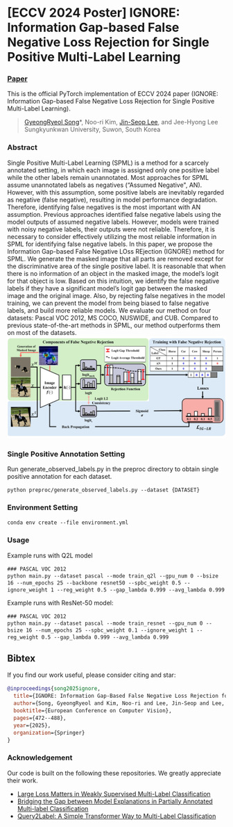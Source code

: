 # [ECCV 2024 Poster] IGNORE: Information Gap-based False Negative Loss Rejection for Single Positive Multi-Label Learning

### [Paper](https://www.ecva.net/papers/eccv_2024/papers_ECCV/papers/05081.pdf)

This is the official PyTorch implementation of ECCV 2024 paper (IGNORE: Information Gap-based False Negative Loss Rejection for Single Positive Multi-Label Learning).
> [GyeongRyeol Song](https://github.com/gyeong-ryeol-song?tab=repositories)*, Noo-ri Kim, [Jin-Seop Lee](https://github.com/JINSUBY), and Jee-Hyong Lee
> <br/> Sungkyunkwan University, Suwon, South Korea


### Abstract
Single Positive Multi-Label Learning (SPML) is a method for a scarcely annotated setting, in which each image is assigned only one positive label while the other labels remain unannotated. Most approaches for SPML assume unannotated labels as negatives (“Assumed Negative", AN). However, with this assumption, some positive labels are inevitably regarded as negative (false negative), resulting in model performance degradation. Therefore, identifying false negatives is the most important with AN assumption. Previous approaches identified false negative labels using the model outputs of assumed negative labels. However, models were trained with noisy negative labels, their outputs were not reliable. Therefore, it is necessary to consider effectively utilizing the most reliable information in SPML for identifying false negative labels. In this paper, we propose the Information Gap-based False Negative LOss REjection (IGNORE) method for SPML. We generate the masked image that all parts are removed except for the discriminative area of the single positive label. It is reasonable that when there is no information of an object in the masked image, the model’s logit for that object is low. Based on this intuition, we identify the false negative labels if they have a significant model’s logit gap between the masked image and the original image. Also, by rejecting false negatives in the model training, we can prevent the model from being biased to false negative labels, and build more reliable models. We evaluate our method on four datasets: Pascal VOC 2012, MS COCO, NUSWIDE, and CUB. Compared to previous state-of-the-art methods in SPML, our method outperforms them on most of the datasets.
![Sample Image](images/overview.jpg)

### Single Positive Annotation Setting
Run generate_observed_labels.py in the preproc directory to obtain single positive annotation for each dataset.

```
python preproc/generate_observed_labels.py --dataset {DATASET}
```

### Environment Setting
```
conda env create --file environment.yml
```

### Usage
Example runs with Q2L model
```
### PASCAL VOC 2012
python main.py --dataset pascal --mode train_q2l --gpu_num 0 --bsize 16 --num_epochs 25 --backbone resnet50 --spbc_weight 0.5 --ignore_weight 1 --reg_weight 0.5 --gap_lambda 0.999 --avg_lambda 0.999
```

Example runs with ResNet-50 model:
```
### PASCAL VOC 2012
python main.py --dataset pascal --mode train_resnet --gpu_num 0 --bsize 16 --num_epochs 25 --spbc_weight 0.1 --ignore_weight 1 --reg_weight 0.5 --gap_lambda 0.999 --avg_lambda 0.999
```

## Bibtex
If you find our work useful, please consider citing and star:
```BibTeX
@inproceedings{song2025ignore,
  title={IGNORE: Information Gap-Based False Negative Loss Rejection for Single Positive Multi-Label Learning},
  author={Song, GyeongRyeol and Kim, Noo-ri and Lee, Jin-Seop and Lee, Jee-Hyong},
  booktitle={European Conference on Computer Vision},
  pages={472--488},
  year={2025},
  organization={Springer}
}
```

### Acknowledgement

Our code is built on the following these repositories. We greatly appreciate their work.
* [Large Loss Matters in Weakly Supervised Multi-Label Classification](https://github.com/snucml/LargeLossMatters)
* [Bridging the Gap between Model Explanations in Partially Annotated Multi-label Classification ](https://github.com/youngwk/BridgeGapExplanationPAMC)
* [Query2Label: A Simple Transformer Way to Multi-Label Classification](https://github.com/SlongLiu/query2labels)